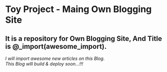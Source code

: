 # Toy Project - Maing Own Blogging Site

## It is a repository for Own Blogging Site, And Title is @_import(awesome_import). <br />
_I will import awesome new articles on this Blog. <br />
This Blog wlll build & deploy soon...!!!_
